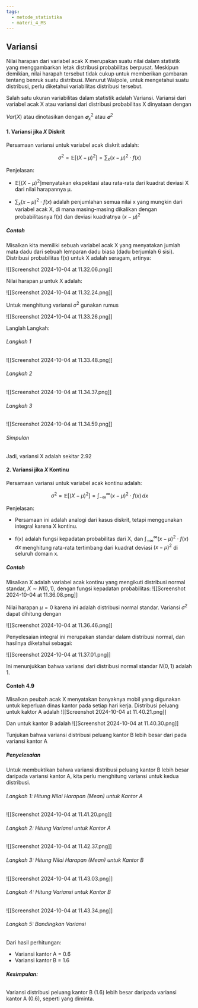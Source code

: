 ```yaml
---
tags:
  - metode_statistika
  - materi_4_MS
---
```

## Variansi

Nilai harapan dari variabel acak X merupakan suatu nilai dalam statistik yang menggambarkan letak distribusi probabilitas berpusat. Meskipun demikian, nilai harapah tersebut tidak cukup untuk memberikan gambaran tentang benruk suatu distribusi. Menurut Walpole, untuk mengetahui suatu distribusi, perlu diketahui variabilitas distribusi tersebut.

Salah satu ukuran variabilitas dalam statistik adalah Variansi. Variansi dari variabel acak X atau variansi dari distribusi probabilitas X dinyataan dengan 

$Var(X)$ atau dinotasikan dengan $𝛔^2_x$ atau $𝛔^2$

#### 1. Variansi jika $X$ Diskrit

Persamaan variansi untuk variabel acak diskrit adalah:

$$\sigma^2 = \mathbb{E} \left[ (X - \mu)^2 \right] = \sum_x (x - \mu)^2 \cdot f(x)$$

Penjelasan:

- $\mathbb{E} \left[ (X - \mu)^2 \right]$menyatakan ekspektasi atau rata-rata dari kuadrat deviasi X dari nilai harapannya μ.
  
- $\sum_x (x - \mu)^2 \cdot f(x)$ adalah penjumlahan semua nilai x yang mungkin dari variabel acak X, di mana masing-masing dikalikan dengan probabilitasnya f(x) dan deviasi kuadratnya $(x - \mu)^2$

##### Contoh

Misalkan kita memiliki sebuah variabel acak X yang menyatakan jumlah mata dadu dari sebuah lemparan dadu biasa (dadu berjumlah 6 sisi). Distribusi probabilitas f(x) untuk X adalah seragam, artinya:

![[Screenshot 2024-10-04 at 11.32.06.png]]

Nilai harapan $\mu$ untuk X adalah:

![[Screenshot 2024-10-04 at 11.32.24.png]]

Untuk menghitung variansi $\sigma^2$ gunakan rumus

![[Screenshot 2024-10-04 at 11.33.26.png]]

 Langlah Langkah:

###### Langkah 1

![[Screenshot 2024-10-04 at 11.33.48.png]]

###### Langkah 2

![[Screenshot 2024-10-04 at 11.34.37.png]]

###### Langkah 3

![[Screenshot 2024-10-04 at 11.34.59.png]]

###### Simpulan
Jadi, variansi X adalah sekitar 2.92


#### 2. Variansi jika $X$ Kontinu

Persamaan variansi untuk variabel acak kontinu adalah:

$$\sigma^2 = \mathbb{E} \left[ (X - \mu)^2 \right] = \int_{-\infty}^{\infty} (x - \mu)^2 \cdot f(x) \, dx$$

Penjelasan:

- Persamaan ini adalah analogi dari kasus diskrit, tetapi menggunakan integral karena X kontinu.
  
- f(x) adalah fungsi kepadatan probabilitas dari X, dan $\int_{-\infty}^{\infty} (x - \mu)^2 \cdot f(x) \, dx$ menghitung rata-rata tertimbang dari kuadrat deviasi $(x - \mu)^2$ di seluruh domain x.

##### Contoh

Misalkan X adalah variabel acak kontinu yang mengikuti distribusi normal standar, $X \sim N(0, 1)$, dengan fungsi kepadatan probabilitas:
![[Screenshot 2024-10-04 at 11.36.08.png]]

Nilai harapan $\mu = 0$ karena ini adalah distribusi normal standar. Variansi $\sigma^2$ dapat dihitung dengan

![[Screenshot 2024-10-04 at 11.36.46.png]]

Penyelesaian integral ini merupakan standar dalam distribusi normal, dan hasilnya diketahui sebagai:

![[Screenshot 2024-10-04 at 11.37.01.png]]

Ini menunjukkan bahwa variansi dari distribusi normal standar $N(0,1)$ adalah 1.


#### Contoh 4.9

Misalkan peubah acak X menyatakan banyaknya mobil yang digunakan untuk keperluan dinas kantor pada setiap hari kerja. Distribusi peluang untuk kaktor A adalah
![[Screenshot 2024-10-04 at 11.40.21.png]]

Dan untuk kantor B adalah
![[Screenshot 2024-10-04 at 11.40.30.png]]

Tunjukan bahwa variansi distribusi peluang kantor B lebih besar dari pada variansi kantor A

##### Penyelesaian

Untuk membuktikan bahwa variansi distribusi peluang kantor B lebih besar daripada variansi kantor A, kita perlu menghitung variansi untuk kedua distribusi.

###### Langkah 1: Hitung Nilai Harapan (Mean) untuk Kantor A

![[Screenshot 2024-10-04 at 11.41.20.png]]


###### Langkah 2: Hitung Variansi untuk Kantor A

![[Screenshot 2024-10-04 at 11.42.37.png]]

###### Langkah 3: Hitung Nilai Harapan (Mean) untuk Kantor B

![[Screenshot 2024-10-04 at 11.43.03.png]]


###### Langkah 4: Hitung Variansi untuk Kantor B

![[Screenshot 2024-10-04 at 11.43.34.png]]

###### Langkah 5: Bandingkan Variansi

Dari hasil perhitungan:

- Variansi kantor A = 0.6
- Variansi kantor B = 1.6

###### **Kesimpulan:** 

Variansi distribusi peluang kantor B (1.6) lebih besar daripada variansi kantor A (0.6), seperti yang diminta.